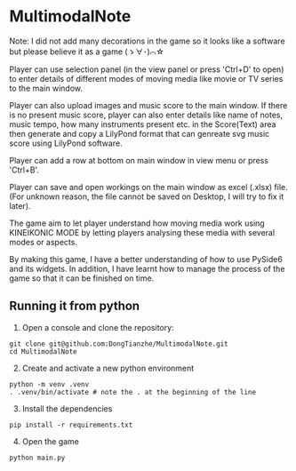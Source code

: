 # MultimodalNote

Note: I did not add many decorations in the game so it looks like a software but please believe it as a game (ゝ∀･)⌒☆

Player can use selection panel (in the view panel or press 'Ctrl+D' to open) to enter details of different modes of moving media like movie or TV series to the main window.

Player can also upload images and music score to the main window. If there is no present music score, player can also enter details like name of notes, music tempo, how many instruments present etc. in the Score(Text) area then generate and copy a LilyPond format that can genreate svg music score using LilyPond software.

Player can add a row at bottom on main window in view menu or press 'Ctrl+B'.

Player can save and open workings on the main window as excel (.xlsx) file. (For unknown reason, the file cannot be saved on Desktop, I will try to fix it later).

The game aim to let player understand how moving media work using KINEIKONIC MODE by letting players analysing these media with several modes or aspects.

By making this game, I have a better understanding of how to use PySide6 and its widgets. In addition, I have learnt how to manage the process of the game so that it can be finished on time.

## Running it from python

1. Open a console and clone the repository:

``` shell
git clone git@github.com:DongTianzhe/MultimodalNote.git
cd MultimodalNote
```

2. Create and activate a new python environment

``` shell
python -m venv .venv 
. .venv/bin/activate # note the . at the beginning of the line
```

3. Install the dependencies

``` shell
pip install -r requirements.txt
```

4. Open the game

``` shell
python main.py
```
